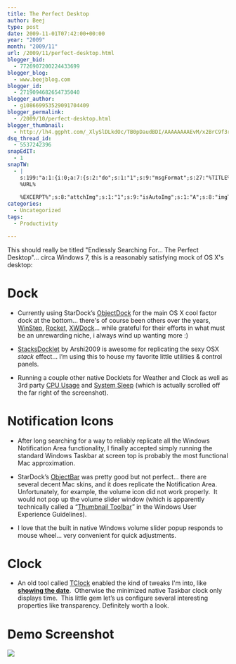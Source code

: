 ```yaml
---
title: The Perfect Desktop
author: Beej
type: post
date: 2009-11-01T07:42:00+00:00
year: "2009"
month: "2009/11"
url: /2009/11/perfect-desktop.html
blogger_bid:
  - 7726907200224433699
blogger_blog:
  - www.beejblog.com
blogger_id:
  - 2719094682654735040
blogger_author:
  - g108669953529091704409
blogger_permalink:
  - /2009/10/perfect-desktop.html
blogger_thumbnail:
  - http://lh4.ggpht.com/_XlySlDLkdOc/TB0pDaudBDI/AAAAAAAAEvM/x2BrC9f3rmw/image_thumb%5B3%5D.png?imgmax=800
dsq_thread_id:
  - 5537242396
snapEdIT:
  - 1
snapTW:
  - |
    s:199:"a:1:{i:0;a:7:{s:2:"do";s:1:"1";s:9:"msgFormat";s:27:"%TITLE%
    %URL%
    
    %EXCERPT%";s:8:"attchImg";s:1:"1";s:9:"isAutoImg";s:1:"A";s:8:"imgToUse";s:0:"";s:9:"isAutoURL";s:1:"A";s:8:"urlToUse";s:0:"";}}";
categories:
  - Uncategorized
tags:
  - Productivity

---
```

This should really be titled "Endlessly Searching For... The Perfect Desktop"... circa Windows 7, this is a reasonably satisfying mock of OS X's desktop:

# Dock
* Currently using StarDock’s [ObjectDock](http://www.stardock.com/products/objectdock/) for the main OS X cool factor dock at the bottom... there's of course been others over the years, [WinStep](https://www.winstep.net/nexus.asp), [Rocket](https://rocketdock.com/), [XWDock](https://github.com/VolodymyrLykhonis/XWindows-Dock-2.0)... while grateful for their efforts in what must be an unrewarding niche, i always wind up wanting more :)

* [StacksDocklet](http://arshi2009.deviantart.com/art/Stack-Docklet-For-ObjectDock-103031280) by Arshi2009 is awesome for replicating the sexy OSX _stack_ effect… I’m using this to house my favorite little utilities & control panels. 

* Running a couple other native Docklets for Weather and Clock as well as 3rd party [CPU Usage](http://www.dockex.com/items/28) and [System Sleep](http://www.wincustomize.com/skins.aspx?skinid=2349&libid=29) (which is actually scrolled off the far right of the screenshot).

# Notification Icons
* After long searching for a way to reliably replicate all the Windows Notification Area functionality, I finally accepted simply running the standard Windows Taskbar at screen top is probably the most functional Mac approximation.

* StarDock’s [ObjectBar](http://www.stardock.com/products/objectbar/) was pretty good but not perfect… there are several decent Mac skins, and it does replicate the Notification Area.  Unfortunately, for example, the volume icon did not work properly.  It would not pop up the volume slider window (which is apparently technically called a “[Thumbnail Toolbar](http://msdn.microsoft.com/en-us/library/aa511446.aspx#thumbnail)” in the Windows User Experience Guidelines). 

* I love that the built in native Windows volume slider popup responds to mouse wheel… very convenient for quick adjustments.

# Clock
* An old tool called [TClock](https://web.archive.org/web/20161031011736/http://homepage1.nifty.com/kazubon/tclocklight/) enabled the kind of tweaks I'm into, like **<u>showing the date</u>**.  Otherwise the minimized native Taskbar clock only displays time.  This little gem let’s us configure several interesting properties like transparency. Definitely worth a look. 

# Demo Screenshot
![](https://user-images.githubusercontent.com/6301228/41195268-d1ae3e1c-6bde-11e8-8dd7-2fe351d26bab.png)